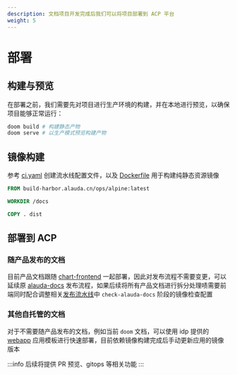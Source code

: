 ```yaml
---
description: 文档项目开发完成后我们可以将项目部署到 ACP 平台
weight: 5
---
```


# 部署

## 构建与预览

在部署之前，我们需要先对项目进行生产环境的构建，并在本地进行预览，以确保项目能够正常运行：

```bash
doom build # 构建静态产物
doom serve # 以生产模式预览构建产物
```

## 镜像构建

参考 [ci.yaml](https://gitlab-ce.alauda.cn/idp/Doom/-/blob/master/.build/ci.yaml) 创建流水线配置文件，以及 [Dockerfile](https://gitlab-ce.alauda.cn/idp/Doom/-/blob/master/Dockerfile) 用于构建纯静态资源镜像

```dockerfile
FROM build-harbor.alauda.cn/ops/alpine:latest

WORKDIR /docs

COPY . dist
```

## 部署到 ACP

### 随产品发布的文档

目前产品文档跟随 [chart-frontend](https://gitlab-ce.alauda.cn/frontend/chart-frontend/-/blob/master/chart/values.yaml#L78-107) 一起部署，因此对发布流程不需要变更，可以延续原 [alauda-docs](https://gitlab-ce.alauda.cn/alauda/alauda-docs) 发布流程，如果后续将所有产品文档进行拆分处理啧需要前端同时配合调整相关[发布流水线](https://edge.alauda.cn/console-devops/workspace/frontend/cd?delivery=packager-frontend-chart)中 `check-alauda-docs` 阶段的镜像检查配置

### 其他自托管的文档

对于不需要随产品发布的文档，例如当前 `doom` 文档，可以使用 idp 提供的 [webapp](https://edge.alauda.cn/console-acp/app-market/idp~alauda-idp~idp/chart/webapp.idp-repo/latest) 应用模板进行快速部署，目前依赖镜像构建完成后手动更新应用的镜像版本

:::info
后续将提供 PR 预览、gitops 等相关功能
:::
